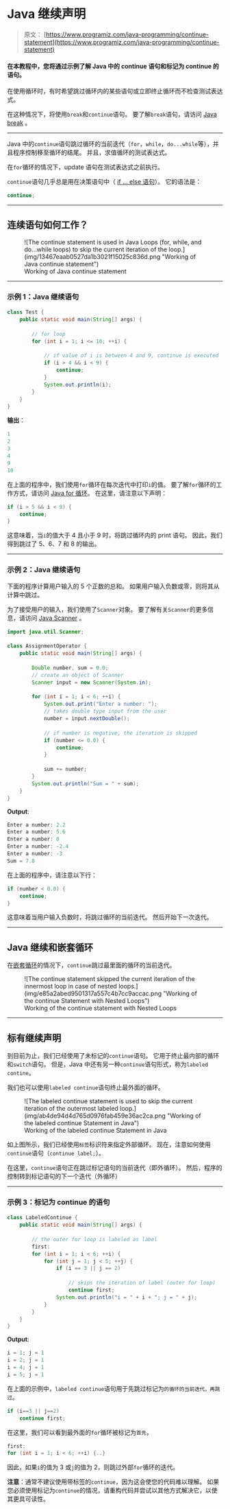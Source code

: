 # Java 继续声明

> 原文： [https://www.programiz.com/java-programming/continue-statement](https://www.programiz.com/java-programming/continue-statement)

#### 在本教程中，您将通过示例了解 Java 中的 continue 语句和标记为 continue 的语句。

在使用循环时，有时希望跳过循环内的某些语句或立即终止循环而不检查测试表达式。

在这种情况下，将使用`break`和`continue`语句。 要了解`break`语句，请访问 [Java break](/java-programming/break-statement) 。

* * *

Java 中的`continue`语句跳过循环的当前迭代（`for`，`while`，`do...while`等），并且程序控制移至循环的结尾。 并且，求值循环的测试表达式。

在`for`循环的情况下，update 语句在测试表达式之前执行。

`continue`语句几乎总是用在决策语句中（ [if ... else 语句](/java-programming/if-else-statement)）。 它的语法是：

```java
continue;
```

* * *

## 连续语句如何工作？

<figure>![The continue statement is used in Java Loops (for, while, and do...while loops) to skip the current iteration of the loop.](img/13467eaab0527da1b3021f15025c836d.png "Working of Java continue statement")

<figcaption>Working of Java continue statement</figcaption>

</figure>

* * *

### 示例 1：Java 继续语句

```java
class Test {
    public static void main(String[] args) {

        // for loop
        for (int i = 1; i <= 10; ++i) {

            // if value of i is between 4 and 9, continue is executed 
            if (i > 4 && i < 9) {
                continue;
            }      
            System.out.println(i);
        }   
    }
}
```

**输出**：

```java
1
2
​​​​3
4
9
10
```

在上面的程序中，我们使用`for`循环在每次迭代中打印`i`的值。 要了解`for`循环的工作方式，请访问 [Java for 循环](/java-programming/for-loop)。 在这里，请注意以下声明：

```java
if (i > 5 && i < 9) {
    continue;
}
```

这意味着，当`i`的值大于 4 且小于 9 时，将跳过循环内的 print 语句。 因此，我们得到跳过了 5、6、7 和 8 的输出。

* * *

### 示例 2：Java 继续语句

下面的程序计算用户输入的 5 个正数的总和。 如果用户输入负数或零，则将其从计算中跳过。

为了接受用户的输入，我们使用了`Scanner`对象。 要了解有关`Scanner`的更多信息，请访问 [Java Scanner](/java-programming/scanner) 。

```java
import java.util.Scanner;

class AssignmentOperator {
    public static void main(String[] args) {

        Double number, sum = 0.0;
        // create an object of Scanner
        Scanner input = new Scanner(System.in);

        for (int i = 1; i < 6; ++i) {
            System.out.print("Enter a number: ");
            // takes double type input from the user
            number = input.nextDouble();

            // if number is negative, the iteration is skipped
            if (number <= 0.0) {
                continue;
            }

            sum += number;
        }
        System.out.println("Sum = " + sum);
    }
}
```

**Output**:

```java
Enter a number: 2.2
Enter a number: 5.6
Enter a number: 0
Enter a number: -2.4
Enter a number: -3
Sum = 7.8
```

在上面的程序中，请注意以下行：

```java
if (number < 0.0) {
    continue;
}
```

这意味着当用户输入负数时，将跳过循环的当前迭代。 然后开始下一次迭代。

* * *

## Java 继续和嵌套循环

在[嵌套循环](/java-programming/nested-loop)的情况下，`continue`跳过最里面的循环的当前迭代。

<figure>![The continue statement skipped the current iteration of the innermost loop in case of nested loops.](img/e85a2abed9501317a557c4b7cc9accac.png "Working of the continue Statement with Nested Loops")

<figcaption>Working of the continue statement with Nested Loops</figcaption>

</figure>

* * *

## 标有继续声明

到目前为止，我们已经使用了未标记的`continue`语句。 它用于终止最内部的循环和`switch`语句。 但是，Java 中还有另一种`continue`语句形式，称为`labeled contine`。

我们也可以使用`labeled continue`语句终止最外面的循环。

<figure>![The labeled continue statement is used to skip the current iteration of the outermost labeled loop.](img/ab4de94d4d765d0976fab459e36ac2ca.png "Working of the labeled continue Statement in Java")

<figcaption>Working of the labeled continue Statement in Java</figcaption>

</figure>

如上图所示，我们已经使用`标签`标识符来指定外部循环。 现在，注意如何使用`continue`语句（`continue label;`）。

在这里，`continue`语句正在跳过标记语句的当前迭代（即外循环）。 然后，程序的控制转到标记语句的下一个迭代（外循环）

* * *

### 示例 3：标记为 continue 的语句

```java
class LabeledContinue {
    public static void main(String[] args) {

        // the outer for loop is labeled as label      
        first:
        for (int i = 1; i < 6; ++i) {
            for (int j = 1; j < 5; ++j) {
                if (i == 3 || j == 2)

                    // skips the iteration of label (outer for loop)
                    continue first;
                System.out.println("i = " + i + "; j = " + j); 
            }
        } 
    }
}
```

**Output**:

```java
i = 1; j = 1
i = 2; j = 1
i = 4; j = 1
i = 5; j = 1
```

在上面的示例中，`labeled continue`语句用于先跳过标记为`的循环的当前迭代，再跳过`。

```java
if (i==3 || j==2)
    continue first;
```

在这里，我们可以看到最外面的`for`循环被标记为`首先`，

```java
first:
for (int i = 1; i < 6; ++i) {..}
```

因此，如果`i`的值为 3 或`j`的值为 2，则跳过外部`for`循环的迭代。

**注意**：通常不建议使用带标签的`continue`，因为这会使您的代码难以理解。 如果您必须使用标记为`continue`的情况，请重构代码并尝试以其他方式解决它，以使其更具可读性。